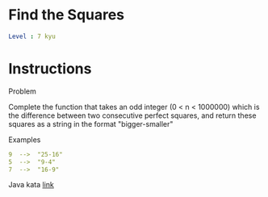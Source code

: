 # Find the Squares

```yaml
Level : 7 kyu
```

# Instructions

Problem

Complete the function that takes an odd integer (0 < n < 1000000) which is the difference between two consecutive perfect squares, and return these squares as a string in the format "bigger-smaller"

Examples

```yaml
9  -->  "25-16"
5  -->  "9-4"
7  -->  "16-9"
```

Java kata [link](https://www.codewars.com/kata/60908bc1d5811f0025474291/train/java)